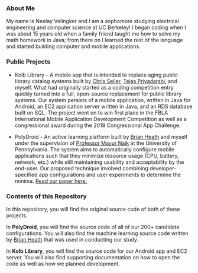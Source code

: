 ### About Me
My name is Neelay Velingker and I am a sophomore studying electrical engineering and computer science at UC Berkeley!  I began coding when I was about 15 years old when a family friend taught me how to solve my math homework in Java; from there on I learned the rest of the language and started building computer and mobile applications.

### Public Projects
- Kolb Library - A mobile app that is intended to replace aging public library catalog systems built by [Chris Seiler](https://cdseiler.com/), [Tejas Priyadarshi](https://www.linkedin.com/in/tejas-priyadarshi/), and myself.  What had originally started as a coding competition entry quickly turned into a full, open-source replacement for public library systems.  Our system persists of a mobile application, written in Java for Android, an EC2 application server written in Java, and an RDS database built on SQL.  The project went on to win first place in the FBLA International Mobile Application Development Competition as well as a congressional award during the 2018 Congressional App Challenge.

- PolyDroid - An active learning platform built by [Brian Heath](http://brianheath.info/) and myself under the supervision of [Professor Mayur Naik](https://www.cis.upenn.edu/~mhnaik/) at the University of Pennsylvania.  The system aims to automatically configure mobile applications such that they minimize resource usage (CPU, battery, network, etc.) while still maintaining usability and acceptability by the end-user.  Our proposed technique involved combining developer-specified app configurations and user experiments to determine the minima.  [Read our paper here.](https://arxiv.org/abs/1902.09589)

### Contents of this Repository
In this repository, you will find the original source code of both of these projects.

In **PolyDroid**, you will find the source code of all of our 200+ candidate configurations.  You will also find the machine learning source code written by [Brian Heath](http://brianheath.info/) that was used in conducting our study.

In **Kolb Library**, you will find the source code for our Android app and EC2 server.  You will also find supporting documentation on how to open the code as well as how we planned development.

